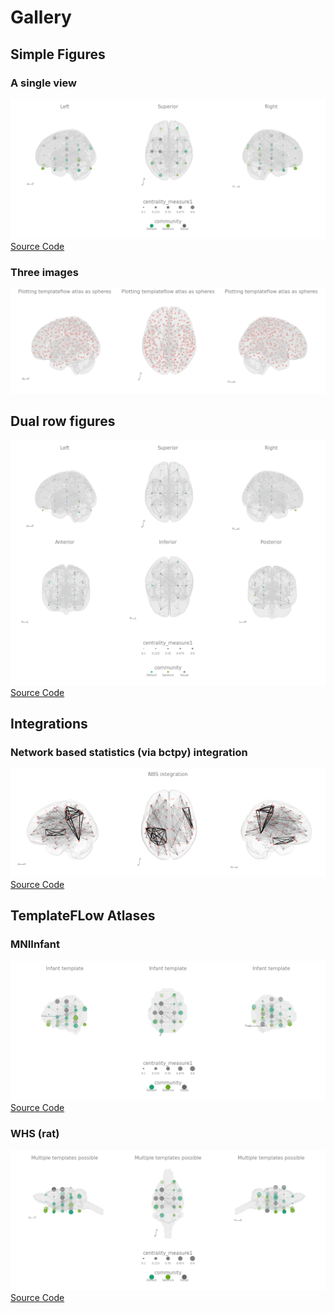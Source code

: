 # Gallery

## Simple Figures

### A single view

![](./gallary/figures/singleview.png)
[Source Code](./gallary/simple.md)

### Three images

![](./gallary/figures/atlas_circles.png)

## Dual row figures

![](./gallary/figures/rows1.png)
[Source Code](./gallary/two_rows.md)

## Integrations

### Network based statistics (via bctpy) integration

![](./gallary/figures/nbs.png)
[Source Code](./gallary/nbs/)

## TemplateFLow Atlases

### MNIInfant 

![](./gallary/figures/template_inf.png)
[Source Code](./gallary/infant.md)

### WHS (rat)

![](./gallary/figures/template_whs.png)
[Source Code](./gallary/whs.md)


